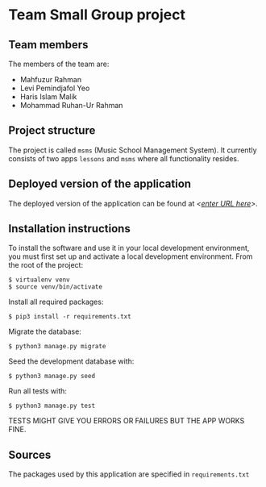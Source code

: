 # Team *<enter team name here>* Small Group project

## Team members
The members of the team are:
- Mahfuzur Rahman
- Levi Pemindjafol Yeo
- Haris Islam Malik
- Mohammad Ruhan-Ur Rahman

## Project structure
The project is called `msms` (Music School Management System).  It currently consists of two apps `lessons` and `msms` where all functionality resides.

## Deployed version of the application
The deployed version of the application can be found at *<[enter URL here](URL)>*.

## Installation instructions
To install the software and use it in your local development environment, you must first set up and activate a local development environment.  From the root of the project:

```
$ virtualenv venv
$ source venv/bin/activate
```

Install all required packages:

```
$ pip3 install -r requirements.txt
```

Migrate the database:

```
$ python3 manage.py migrate
```

Seed the development database with:

```
$ python3 manage.py seed
```

Run all tests with:
```
$ python3 manage.py test
```

TESTS MIGHT GIVE YOU ERRORS OR FAILURES BUT THE APP WORKS FINE.

## Sources
The packages used by this application are specified in `requirements.txt`

